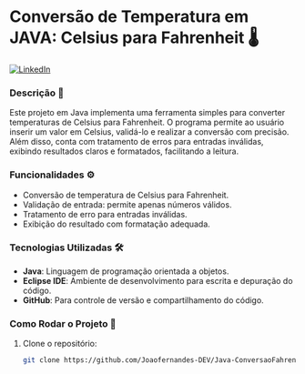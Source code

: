 # **Conversão de Temperatura em JAVA: Celsius para Fahrenheit** 🌡️

[![LinkedIn](https://img.shields.io/badge/Connect-LinkedIn-blue?style=flat&logo=linkedin)](https://lnkd.in/eWWU9iz7)

### **Descrição** 📖
Este projeto em Java implementa uma ferramenta simples para converter temperaturas de Celsius para Fahrenheit. O programa permite ao usuário inserir um valor em Celsius, validá-lo e realizar a conversão com precisão. Além disso, conta com tratamento de erros para entradas inválidas, exibindo resultados claros e formatados, facilitando a leitura.

### **Funcionalidades** ⚙️
- Conversão de temperatura de Celsius para Fahrenheit.
- Validação de entrada: permite apenas números válidos.
- Tratamento de erro para entradas inválidas.
- Exibição do resultado com formatação adequada.

### **Tecnologias Utilizadas** 🛠️
- **Java**: Linguagem de programação orientada a objetos.
- **Eclipse IDE**: Ambiente de desenvolvimento para escrita e depuração do código.
- **GitHub**: Para controle de versão e compartilhamento do código.

### **Como Rodar o Projeto** 🚀
1. Clone o repositório:
   ```bash
   git clone https://github.com/Joaofernandes-DEV/Java-ConversaoFahrenheit.git
